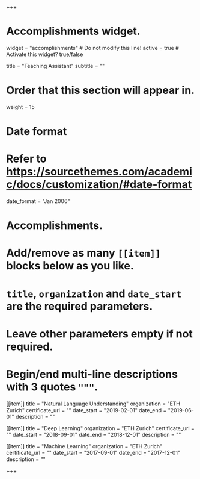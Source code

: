 +++
# Accomplishments widget.
widget = "accomplishments"  # Do not modify this line!
active = true  # Activate this widget? true/false

title = "Teaching Assistant"
subtitle = ""

# Order that this section will appear in.
weight = 15

# Date format
#   Refer to https://sourcethemes.com/academic/docs/customization/#date-format
date_format = "Jan 2006"

# Accomplishments.
#   Add/remove as many `[[item]]` blocks below as you like.
#   `title`, `organization` and `date_start` are the required parameters.
#   Leave other parameters empty if not required.
#   Begin/end multi-line descriptions with 3 quotes `"""`.

[[item]]
  title = "Natural Language Understanding"
  organization = "ETH Zurich"
  certificate_url = ""
  date_start = "2019-02-01"
  date_end = "2019-06-01"
  description = ""

[[item]]
  title = "Deep Learning"
  organization = "ETH Zurich"
  certificate_url = ""
  date_start = "2018-09-01"
  date_end = "2018-12-01"
  description = ""

[[item]]
  title = "Machine Learning"
  organization = "ETH Zurich"
  certificate_url = ""
  date_start = "2017-09-01"
  date_end = "2017-12-01"
  description = ""
  

+++
